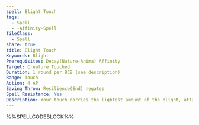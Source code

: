 ```yaml
---
spell: Blight Touch
tags:
  - Spell
  - -Affinity-Spell
fileClass:
  - Spell
share: true
title: Blight Touch
Keywords: Blight
Prerequisites: Decay(Nature-Anima) Affinity
Target: Creature Touched
Duration: 1 round per BCB (see description)
Range: Touch
Action: 4 AP
Saving Throw: Resilience(End) negates
Spell Resistance: Yes
Description: Your touch carries the lightest amount of the blight, attacking the constitution of the creature. A successful save attack causes the creature to become sickened for the duration of the spell; if you succeed by 2 degrees or more the target is instead nauseated for 1d4 rounds and sickened for the usual duration of the spell. You may spend one spell point to increase the duration of the spell to 1 minute per BCB.
---
```

%%SPELLCODEBLOCK%%